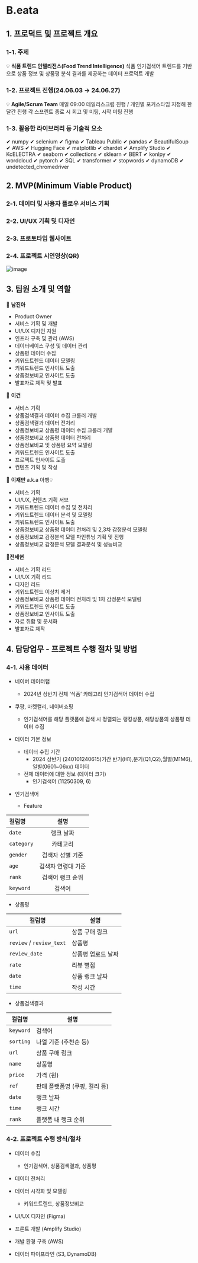 # B.eata

## 1. 프로덕트 및 프로젝트 개요
### 1-1. 주제
💡 **식품 트렌드 인텔리전스(Food Trend Intelligence)** 식품 인기검색어 트렌드를 기반으로 상품 정보 및 상품평 분석 결과를 제공하는 데이터 프로덕트 개발
### 1-2. 프로젝트 진행(24.06.03 → 24.06.27)
💡 **Agile/Scrum Team** 매일 09:00 데일리스크럼 진행 / 개인별 포커스타임 지정해 한달간 진행
각 스프린트 종료 시 회고 및 미팅, 시작 미팅 진행

### 1-3. 활용한 라이브러리 등 기술적 요소
✔ numpy	✔ selenium	✔ figma	✔ Tableau Public
✔ pandas	✔ BeautifulSoup	✔ AWS	✔ Hugging Face
✔ matplotlib	✔ chardet	✔ Amplify Studio	✔ KcELECTRA
✔ seaborn	✔ collections	✔ sklearn	✔ BERT
✔ konlpy	✔ wordcloud	✔ pytorch	✔ SQL
✔ transformer	✔ stopwords	✔ dynamoDB	✔ undetected_chromedriver
## 2. MVP(Minimum Viable Product)
### 2-1. 데이터 및 사용자 플로우 서비스 기획
### 2-2. UI/UX 기획 및 디자인
### 2-3. 프로토타입 웹사이트
### 2-4. 프로젝트 시연영상(QR)

![image](https://github.com/user-attachments/assets/e636e451-be4d-4365-a8e3-6e18d063ce21)


## 3. 팀원 소개 및 역할

💛 **남진아**
- Product Owner
- 서비스 기획 및 개발  
- UI/UX 디자인 지원  
- 인프라 구축 및 관리 (AWS)  
- 데이터베이스 구성 및 데이터 관리  
- 상품평 데이터 수집  
- 키워드트렌드 데이터 모델링  
- 키워드트렌드 인사이트 도출  
- 상품정보비교 인사이트 도출  
- 발표자료 제작 및 발표 


💚 **이건**
- 서비스 기획  
- 상품검색결과 데이터 수집 크롤러 개발  
- 상품검색결과 데이터 전처리  
- 상품정보비교 상품평 데이터 수집 크롤러 개발
- 성품정보비교 상품평 데이터 전처리
- 상품정보비교 및 상품평 요약 모델링  
- 키워드트렌드 인사이트 도출  
- 프로젝트 인사이트 도출  
- 컨텐츠 기획 및 작성  


💙 **이재만** a.k.a 아뱅💡  
- 서비스 기획  
- UI/UX, 컨텐츠 기획 서브  
- 키워드트렌드 데이터 수집 및 전처리  
- 키워드트렌드 데이터 분석 및 모델링  
- 키워드트렌드 인사이트 도출  
- 상품정보비교 상품평 데이터 전처리 및 2,3차 감정분석 모델링  
- 상품정보비교 감정분석 모델 파인튜닝 기획 및 진행  
- 상품정보비교 감정분석 모델 결과분석 및 성능비교  


💜**전세현**  
- 서비스 기획 리드  
- UI/UX 기획 리드  
- 디자인 리드  
- 키워드트렌드 이상치 제거  
- 상품정보비교 상품평 데이터 전처리 및 1차 감정분석 모델링  
- 키워드트렌드 인사이트 도출  
- 상품정보비교 인사이트 도출  
- 자료 취합 및 문서화  
- 발표자료 제작  


## 4. 담당업무 - 프로젝트 수행 절차 및 방법
### 4-1. 사용 데이터

- 네이버 데이터랩

  - 2024년 상반기 전체 ‘식품’ 카테고리 인기검색어 데이터 수집

- 쿠팡, 마켓컬리, 네이버쇼핑

  - 인기검색어를 해당 플랫폼에 검색 시 정렬되는 랭킹상품, 해당상품의 상품평 데이터 수집

- 데이터 기본 정보

  - 데이터 수집 기간
    - 2024 상반기 (240101240615)기간 반기(H1),분기(Q1,Q2),월별(M1M6),일별(0601~06xx) 데이터
  - 전체 데이터에 대한 정보 (데이터 크기)
    - 인기검색어 (11250309, 6)
- 인기검색어
  - Feature  

| 컬럼명     | 설명                      |
|:---------|:------------------------:|
| `date`    | 랭크 날짜                 |
| `category` | 카테고리                 |
| `gender`   | 검색자 성별 기준          |
| `age`      | 검색자 연령대 기준        |
| `rank`     | 검색어 랭크 순위          |
| `keyword`  | 검색어                   |


  - 상품평


| 컬럼명         | 설명                     |
|--------------|-----------------------|
| `url`        | 상품 구매 링크           |
| `review` / `review_text` | 상품평 |
| `review_date` | 상품평 업로드 날짜       |
| `rate`       | 리뷰 별점               |
| `date`       | 상품 랭크 날짜           |
| `time`       | 작성 시간               |


  - 상품검색결과


| 컬럼명    | 설명                         |
|----------|-----------------------------|
| `keyword` | 검색어                        |
| `sorting` | 나열 기준 (추천순 등)          |
| `url`     | 상품 구매 링크                 |
| `name`    | 상품명                        |
| `price`   | 가격 (원)                     |
| `ref`     | 판매 플랫폼명 (쿠팡, 컬리 등)   |
| `date`    | 랭크 날짜                      |
| `time`    | 랭크 시간                      |
| `rank`    | 플랫폼 내 랭크 순위             |  

### 4-2. 프로젝트 수행 방식/절차
- 데이터 수집

  - 인기검색어, 상품검색결과, 상품평
- 데이터 전처리

- 데이터 시각화 및 모델링
  - 키워드트렌드, 상품정보비교
- UI/UX 디자인 (Figma)

- 프론트 개발 (Amplify Studio)

- 개발 환경 구축 (AWS)

- 데이터 파이프라인 (S3, DynamoDB)


